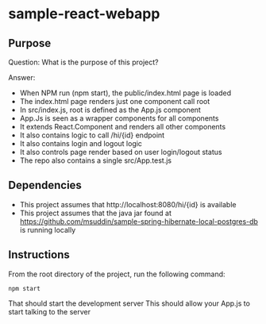 # sample-react-webapp

## Purpose

Question:
What is the purpose of this project?

Answer:
* When NPM run (npm start), the public/index.html page is loaded
* The index.html page renders just one component call root
* In src/index.js, root is defined as the App.js component
* App.Js is seen as a wrapper components for all components
* It extends React.Component and renders all other components
* It also contains logic to call /hi/{id} endpoint
* It also contains login and logout logic
* It also controls page render based on user login/logout status
* The repo also contains a single src/App.test.js

## Dependencies
* This project assumes that http://localhost:8080/hi/{id} is available
* This project assumes that the java jar found at https://github.com/msuddin/sample-spring-hibernate-local-postgres-db is running locally

## Instructions
From the root directory of the project, run the following command:
```
npm start
```
That should start the development server
This should allow your App.js to start talking to the server